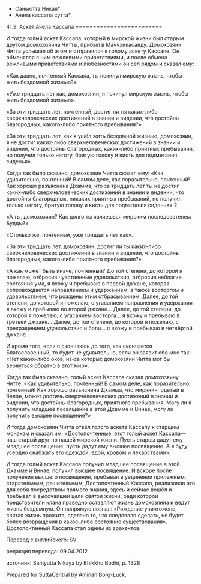 * Саньютта Никая*
* Ачела кассапа сутта*

41\.9\. Аскет Ачела Кассапа
\=\=\=\=\=\=\=\=\=\=\=\=\=\=\=\=\=\=\=\=\=\=\=\=\=

И тогда голый аскет Кассапа, который в мирской жизни был старым другом домохозяина Читты, прибыл в Маччхикасанду\. Домохозяин Читта услышал об этом и отправился к голому аскету Кассапе\. Он обменялся с ним вежливыми приветствиями, и после обмена вежливыми приветствиями и любезностями он сел рядом и сказал ему:

«Как давно, почтенный Кассапа, ты покинул мирскую жизнь, чтобы жить бездомной жизнью?»

«Уже тридцать лет как, домохозяин, я покинул мирскую жизнь, чтобы жить бездомной жизнью»\.

«За эти тридцать лет, почтенный, достиг ли ты каких\-либо сверхчеловеческих достижений в знании и видении, что достойны благородных, какого\-либо приятного пребывания?»

«За эти тридцать лет, как я ушёл жить бездомной жизнью, домохозяин, я не достиг каких\-либо сверхчеловеческих достижений в знании и видении, что достойны благородных, каких\-либо приятных пребываний, но получил только наготу, бритую голову и кисть для подметания сиденья»\.

Когда так было сказано, домохозяин Читта сказал ему: «Как удивительно, почтенный\! В самом деле, как поразительно, почтенный\! Как хорошо разъяснена Дхамма, что за тридцать лет ты не достиг каких\-либо сверхчеловеческих достижений в знании и видении, что достойны благородных, никаких приятных пребываний, но получил только наготу, бритую голову и кисть для подметания сиденья»\.2

«А ты, домохозяин? Как долго ты являешься мирским последователем Будды?»

«Столько же, почтенный, уже тридцать лет как»\.

«За эти тридцать лет, домохозяин, достиг ли ты каких\-либо сверхчеловеческих достижений в знании и видении, что достойны благородных, какого\-либо приятного пребывания?»

«А как может быть иначе, почтенный? До той степени, до которой я пожелаю, отбросив чувственные удовольствия, отбросив неблагие состояния ума, я вхожу и пребываю в первой джхане, которая сопровождается направлением и удержанием, а также восторгом и удовольствием, что рождены этим отбрасыванием\. Далее, до той степени, до которой я пожелаю, с угасанием направления и удержания я вхожу и пребываю во второй джхане… Далее, до той степени, до которой я пожелаю, с угасанием восторга… я вхожу и пребываю в третьей джхане… Далее, до той степени, до которой я пожелаю, с прекращением удовольствия и боли… я вхожу и пребываю в четвёртой джхане\.

И кроме того, если я скончаюсь до того, как скончается Благословенный, то будет не удивительно, если он заявит обо мне так: «Нет каких\-либо оков, из\-за которых домохозяин Читта мог бы вернуться обратно в этот мир»\.

Когда так было сказано, голый аскет Кассапа сказал домохозяину Читте: «Как удивительно, почтенный\! В самом деле, как поразительно, почтенный\! Как хорошо разъяснена Дхамма, что мирянин, одетый в белое, может достичь сверхчеловеческих достижений в знании и видении, что достойны благородных, приятного пребывания\. Могу ли я получить младшее посвящение в этой Дхамме и Винае, могу ли получить высшее посвящение?»

И тогда домохозяин Читта отвёл голого аскета Кассапу к старшим монахам и сказал им: «Достопочтенные, этот голый аскет Кассапа—наш старый друг по нашей мирской жизни\. Пусть старцы дадут ему младшее посвящение, пусть дадут ему высшее посвящение\. А я буду усердно снабжать его одеждой, едой, кровом и лекарствами»\.

И тогда голый аскет Кассапа получил младшее посвящение в этой Дхамме и Винае, получил высшее посвящение\. И вскоре после получения высшего посвящения, пребывая в уединении прилежным, старательным, решительным, Достопочтенный Кассапа, реализовав это для себя посредством прямого знания, здесь и сейчас вошёл и пребывал в высочайшей цели святой жизни, ради которой представители клана праведно оставляют жизнь домохозяина и ведут жизнь бездомную\. Он напрямую познал: «Рождение уничтожено, святая жизнь прожита, сделано то, что следовало сделать, не будет более возвращения в какое\-либо состояние существования»\. Достопочтенный Кассапа стал одним из арахантов\.

Перевод с английского: SV

редакция перевода: 09\.04\.2012

источник: Samyutta Nikaya by Bhikkhu Bodhi, p\. 1328

Prepared for SuttaCentral by Aminah Borg\-Luck\.